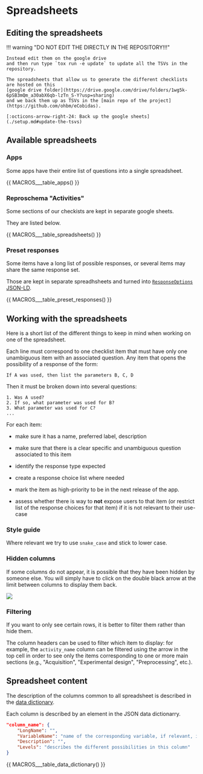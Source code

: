 # Spreadsheets

## Editing the spreadsheets

!!! warning "DO NOT EDIT THE DIRECTLY IN THE REPOSITORY!!!"

    Instead edit them on the google drive
    and then run type `tox run -e update` to update all the TSVs in the repository.

    The spreadsheets that allow us to generate the different checklists are hosted on this
    [google drive folder](https://drive.google.com/drive/folders/1wg5k-6pSB3mQm_a30abX6qb-lzTn_S-Y?usp=sharing)
    and we back them up as TSVs in the [main repo of the project](https://github.com/ohbm/eCobidas).

    [:octicons-arrow-right-24: Back up the google sheets](./setup.md#update-the-tsvs)

## Available spreadsheets

### Apps

Some apps have their entire list of questions into a single spreadsheet.

{{ MACROS___table_apps() }}

### Reproschema "Activities"

Some sections of our checkists are kept in separate google sheets.

They are listed below.

{{ MACROS___table_spreadsheets() }}

### Preset responses

Some items have a long list of possible responses, or several items may share the same response set.

Those are kept in separate spreadhsheets and turned into [`ResponseOptions` JSON-LD](https://www.repronim.org/reproschema/schema/#responseoption).

{{ MACROS___table_preset_responses() }}

## Working with the spreadsheets

Here is a short list of the different things to keep in mind when working on one of the spreadsheet.

Each line must correspond to one checklist item that must have only one unambiguous item with an associated question.
Any item that opens the possibility of a response of the form:

```text
If A was used, then list the parameters B, C, D
```

Then it must be broken down into several questions:

```text
1. Was A used?
2. If so, what parameter was used for B?
3. What parameter was used for C?
...
```

For each item:

-   make sure it has a name, preferred label, description

-   make sure that there is a clear specific and unambiguous question associated to this item

-   identify the response type expected

-   create a response choice list where needed

-   mark the item as high-priority to be in the next release of the app.

-   assess whether there is way to **not** expose users to that item
    (or restrict list of the response choices for that item) if it is not relevant to their use-case

### Style guide

Where relevant we try to use `snake_case` and stick to lower case.

### Hidden columns

If some columns do not appear, it is possible that they have been hidden by
someone else. You will simply have to click on the double black arrow at the
limit between columns to display them back.

![](../img/show_hidden_columns.png)

### Filtering

If you want to only see certain rows, it is better to filter them rather than hide them.

The column headers can be used to filter which item to display:
for example, the `activity_name` column can be filtered using the arrow in the top cell in order
to see only the items corresponding to one or more main sections
(e.g., "Acquisition", "Experimental design", "Preprocessing", etc.).

## Spreadsheet content

The description of the columns common to all spreadsheet is described in the
[data dictionary](https://github.com/ohbm/eCobidas/tree/main/ecobidas/inputs/data-dictionary.json).

Each column is described by an element in the JSON data dictionarry.

```JSON
"column_name": {
    "LongName": "",
    "VariableName": "name of the corresponding variable, if relevant, in the conversion scripts",
    "Description": "",
    "Levels": "describes the different possibilities in this column"
}
```

<!-- TODO automatically generate this section with data dictionaries of the spreadsheets -->

{{ MACROS___table_data_dictionary() }}
